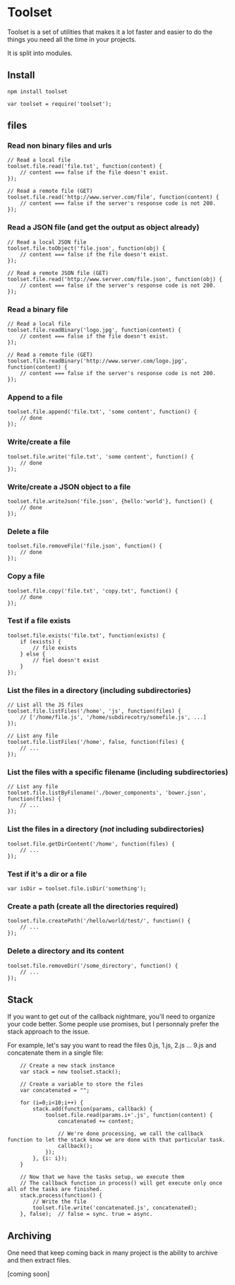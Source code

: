 # Toolset #
Toolset is a set of utilities that makes it a lot faster and easier to do the things you need all the time in your projects.

It is split into modules.

## Install ##

`npm install toolset`

`var toolset = require('toolset');`

## files ##

### Read non binary files and urls ###
```
// Read a local file
toolset.file.read('file.txt', function(content) {
    // content === false if the file doesn't exist.
});

// Read a remote file (GET)
toolset.file.read('http://www.server.com/file', function(content) {
    // content === false if the server's response code is not 200.
});
```

### Read a JSON file (and get the output as object already) ##
```
// Read a local JSON file
toolset.file.toObject('file.json', function(obj) {
    // content === false if the file doesn't exist.
});

// Read a remote JSON file (GET)
toolset.file.read('http://www.server.com/file.json', function(obj) {
    // content === false if the server's response code is not 200.
});
```


### Read a binary file ##
```
// Read a local file
toolset.file.readBinary('logo.jpg', function(content) {
    // content === false if the file doesn't exist.
});

// Read a remote file (GET)
toolset.file.readBinary('http://www.server.com/logo.jpg', function(content) {
    // content === false if the server's response code is not 200.
});
```


### Append to a file ##
```
toolset.file.append('file.txt', 'some content', function() {
    // done
});
```


### Write/create a file ##
```
toolset.file.write('file.txt', 'some content', function() {
    // done
});
```


### Write/create a JSON object to a file ##
```
toolset.file.writeJson('file.json', {hello:'world'}, function() {
    // done
});
```


### Delete a file ##
```
toolset.file.removeFile('file.json', function() {
    // done
});
```


### Copy a file ##
```
toolset.file.copy('file.txt', 'copy.txt', function() {
    // done
});
```


### Test if a file exists ##
```
toolset.file.exists('file.txt', function(exists) {
    if (exists) {
        // file exists
    } else {
        // fiel doesn't exist
    }
});
```


### List the files in a directory (including subdirectories) ##
```
// List all the JS files
toolset.file.listFiles('/home', 'js', function(files) {
    // ['/home/file.js', '/home/subdirecotry/somefile.js', ...]
});

// List any file
toolset.file.listFiles('/home', false, function(files) {
    // ...
});
```


### List the files with a specific filename (including subdirectories) ##
```
// List any file
toolset.file.listByFilename('./bower_components', 'bower.json', function(files) {
    // ...
});
```


### List the files in a directory (*not* including subdirectories) ##
```
toolset.file.getDirContent('/home', function(files) {
    // ...
});
```


### Test if it's a dir or a file ##
```
var isDir = toolset.file.isDir('something');
```


### Create a path (create all the directories required) ##
```
toolset.file.createPath('/hello/world/test/', function() {
    // ...
});
```



### Delete a directory and its content ##
```
toolset.file.removeDir('/some_directory', function() {
    // ...
});
```


## Stack ##
If you want to get out of the callback nightmare, you'll need to organize your code better. Some people use promises, but I personnaly prefer the stack approach to the issue.

For example, let's say you want to read the files 0.js, 1.js, 2.js ... 9.js and concatenate them in a single file:
```
    // Create a new stack instance
    var stack = new toolset.stack();
    
    // Create a variable to store the files
    var concatenated = "";
    
    for (i=0;i<10;i++) {
        stack.add(function(params, callback) {
            toolset.file.read(params.i+'.js', function(content) {
                concatenated += content;
                
                // We're done processing, we call the callback function to let the stack know we are done with that particular task.
                callback();
            });
        }, {i: i});
    }
    
    // Now that we have the tasks setup, we execute them
    // The callback function in process() will get execute only once all of the tasks are finished.
    stack.process(function() {
        // Write the file
        toolset.file.write('concatenated.js', concatenated);
    }, false);  // false = sync. true = async.
```

## Archiving ##
One need that keep coming back in many project is the ability to archive and then extract files.

[coming soon]